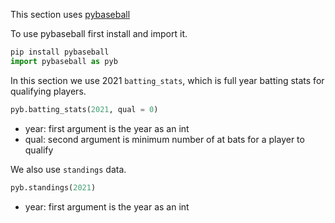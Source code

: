 This section uses [pybaseball](https://github.com/jldbc/pybaseball#readme)

To use pybaseball first install and import it.

```python
pip install pybaseball
import pybaseball as pyb
```
In this section we use 2021 `batting_stats`, which is full year batting stats for qualifying players.
```python
pyb.batting_stats(2021, qual = 0)
```
- year: first argument is the year as an int
- qual: second argument is minimum number of at bats for a player to qualify

We also use `standings` data.
```python
pyb.standings(2021)
```
- year: first argument is the year as an int
